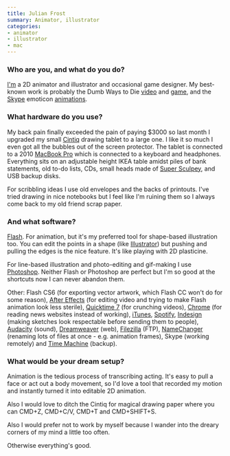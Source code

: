 ```yaml
---
title: Julian Frost
summary: Animator, illustrator
categories:
- animator
- illustrator
- mac
---
```


### Who are you, and what do you do?

[I'm](http://julianfrost.co.nz/things/ "Julian's website.") a 2D animator and illustrator and occasional game designer. My best-known work is probably the Dumb Ways to Die [video](https://www.youtube.com/watch?v=IJNR2EpS0jw "The 'Dumb Ways to Die' video on YouTube.") and [game][dumb-ways-to-die-ios], and the [Skype][] emoticon [animations](http://julianfrost.co.nz/things/skype-emoticons/ "Julian's Skype animations.").

### What hardware do you use?

My back pain finally exceeded the pain of paying $3000 so last month I upgraded my small [Cintiq][] drawing tablet to a large one. I like it so much I even got all the bubbles out of the screen protector. The tablet is connected to a 2010 [MacBook Pro][macbook-pro] which is connected to a keyboard and headphones. Everything sits on an adjustable height IKEA table amidst piles of bank statements, old to-do lists, CDs, small heads made of [Super Sculpey][super-sculpey], and USB backup disks.

For scribbling ideas I use old envelopes and the backs of printouts. I've tried drawing in nice notebooks but I feel like I'm ruining them so I always come back to my old friend scrap paper.

### And what software?

[Flash][]. For animation, but it's my preferred tool for shape-based illustration too. You can edit the points in a shape (like [Illustrator][]) but pushing and pulling the edges is the nice feature. It's like playing with 2D plasticine.

For line-based illustration and photo-editing and gif-making I use [Photoshop][]. Neither Flash or Photoshop are perfect but I'm so good at the shortcuts now I can never abandon them.

Other: Flash CS6 (for exporting vector artwork, which Flash CC won't do for some reason), [After Effects][after-effects] (for editing video and trying to make Flash animation look less sterile), [Quicktime 7][quicktime-pro] (for crunching videos), [Chrome][] (for reading news websites instead of working), [iTunes][], [Spotify][], [Indesign][] (making sketches look respectable before sending them to people), [Audacity][] (sound), [Dreamweaver][] (web), [Filezilla][] (FTP), [NameChanger][] (renaming lots of files at once - e.g. animation frames), Skype (working remotely) and [Time Machine][time-machine] (backup).

### What would be your dream setup?

Animation is the tedious process of transcribing acting. It's easy to pull a face or act out a body movement, so I'd love a tool that recorded my motion and instantly turned it into editable 2D animation.

Also I would love to ditch the Cintiq for magical drawing paper where you can CMD+Z, CMD+C/V, CMD+T and CMD+SHIFT+S.

Also I would prefer not to work by myself because I wander into the dreary corners of my mind a little too often.

Otherwise everything's good.

[super-sculpey]: http://www.sculpey.com/product/super-sculpey/ "A polymer modelling clay."
[macbook-pro]: https://www.apple.com/macbook-pro/ "A laptop."
[cintiq]: https://www.wacom.com/en/us/cintiq "A computer screen you can draw on."
[illustrator]: https://www.adobe.com/products/illustrator.html "A vector graphics editor."
[indesign]: https://www.adobe.com/products/indesign.html "A desktop/web publishing application."
[itunes]: https://www.apple.com/itunes/ "A jukebox application and online store."
[namechanger]: https://mrrsoftware.com/namechanger/ "Mac software for renaming files in bulk."
[time-machine]: https://en.wikipedia.org/wiki/Time_Machine_(Mac_OS) "Backup software for the masses, included with Mac OS X 10.5."
[skype]: https://www.skype.com/en/ "Voice and video chat software."
[spotify]: https://www.spotify.com/us/ "A music streaming service."
[after-effects]: https://www.adobe.com/products/aftereffects.html "Motion graphics and video editing software."
[audacity]: https://sourceforge.net/projects/audacity/ "An open-source, cross-platform audio editor."
[flash]: https://en.wikipedia.org/wiki/Adobe_Flash "A software and animation editor."
[filezilla]: https://filezilla-project.org/ "Open-source FTP software."
[chrome]: https://www.google.com/intl/en/chrome/browser/ "A WebKit-based browser, where each tab runs in its own thread."
[dreamweaver]: https://www.adobe.com/products/dreamweaver.html "A WYSIWYG editor."
[dumb-ways-to-die-ios]: https://itunes.apple.com/au/app/dumb-ways-to-die/id639930688 "A game based on the video of the same name."
[quicktime-pro]: https://support.apple.com/kb/HT201175 "A commercial version of QuickTime."
[photoshop]: https://www.adobe.com/products/photoshop.html "A bitmap image editor."
